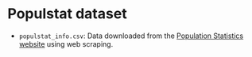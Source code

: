 # Populstat dataset

- `populstat_info.csv`: Data downloaded from the [Population Statistics website](http://www.populstat.info/) using web scraping.
